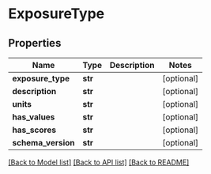 # ExposureType

## Properties
Name | Type | Description | Notes
------------ | ------------- | ------------- | -------------
**exposure_type** | **str** |  | [optional] 
**description** | **str** |  | [optional] 
**units** | **str** |  | [optional] 
**has_values** | **str** |  | [optional] 
**has_scores** | **str** |  | [optional] 
**schema_version** | **str** |  | [optional] 

[[Back to Model list]](../README.md#documentation-for-models) [[Back to API list]](../README.md#documentation-for-api-endpoints) [[Back to README]](../README.md)


